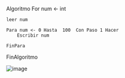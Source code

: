 Algoritmo For
	num <- int
	
	leer num
	
	Para num <- 0 Hasta  100  Con Paso 1 Hacer
		Escribir num
		
	FinPara
	
	
FinAlgoritmo



![image](https://user-images.githubusercontent.com/61428623/196010146-2366f257-bf96-46c8-9ec2-6f8ac5be96a7.png)
